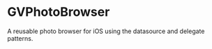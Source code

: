 GVPhotoBrowser
==============

A reusable photo browser for iOS using the datasource and delegate patterns.
